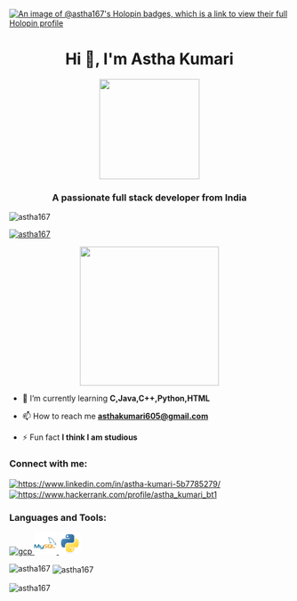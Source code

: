 [![An image of @astha167's Holopin badges, which is a link to view their full Holopin profile](https://holopin.me/astha167)](https://holopin.io/@astha167)

<h1 align="center">Hi 👋, I'm Astha Kumari</h1>
<p align="center">
<img
align = "center" src=https://media0.giphy.com/media/v1.Y2lkPTc5MGI3NjExYWwwZ3k3NHR5M3JrOHE3eG9vdzNydGJvbHh0b2d4ZjUyb3pvazNhMCZlcD12MV9pbnRlcm5hbF9naWZfYnlfaWQmY3Q9Zw/5K7ngCtszoxxbaBieC/giphy.gif" width="180" height="180"/>
</p>
<h3 align="center">A passionate full stack developer from India</h3>


<p align="left"> <img src="https://komarev.com/ghpvc/?username=astha167&label=Profile%20views&color=0e75b6&style=flat" alt="astha167" /> </p>

<p align="left"> <a href="https://github.com/ryo-ma/github-profile-trophy"><img src="https://github-profile-trophy.vercel.app/?username=astha167" alt="astha167" /></a> </p>
<p align="center">
<img
align = "center" src="https://media0.giphy.com/media/v1.Y2lkPTc5MGI3NjExYWwwZ3k3NHR5M3JrOHE3eG9vdzNydGJvbHh0b2d4ZjUyb3pvazNhMCZlcD12MV9pbnRlcm5hbF9naWZfYnlfaWQmY3Q9Zw/5K7ngCtszoxxbaBieC/giphy.gif" width="250" height="250"/>
</p>

- 🌱 I’m currently learning **C,Java,C++,Python,HTML**

- 📫 How to reach me **asthakumari605@gmail.com**

- ⚡ Fun fact **I think I am studious**

<h3 align="left">Connect with me:</h3>
<p align="left">
<a href="https://linkedin.com/in/https://www.linkedin.com/in/astha-kumari-5b7785279/" target="blank"><img align="center" src="https://raw.githubusercontent.com/rahuldkjain/github-profile-readme-generator/master/src/images/icons/Social/linked-in-alt.svg" alt="https://www.linkedin.com/in/astha-kumari-5b7785279/" height="30" width="40" /></a>
<a href="https://www.hackerrank.com/https://www.hackerrank.com/profile/astha_kumari_bt1" target="blank"><img align="center" src="https://raw.githubusercontent.com/rahuldkjain/github-profile-readme-generator/master/src/images/icons/Social/hackerrank.svg" alt="https://www.hackerrank.com/profile/astha_kumari_bt1" height="30" width="40" /></a>
</p>

<h3 align="left">Languages and Tools:</h3>
<p align="left"> <a href="https://cloud.google.com" target="_blank" rel="noreferrer"> <img src="https://www.vectorlogo.zone/logos/google_cloud/google_cloud-icon.svg" alt="gcp" width="40" height="40"/> </a> <a href="https://www.mysql.com/" target="_blank" rel="noreferrer"> <img src="https://raw.githubusercontent.com/devicons/devicon/master/icons/mysql/mysql-original-wordmark.svg" alt="mysql" width="40" height="40"/> </a> <a href="https://www.python.org" target="_blank" rel="noreferrer"> <img src="https://raw.githubusercontent.com/devicons/devicon/master/icons/python/python-original.svg" alt="python" width="40" height="40"/> </a> </p>

<p><img align="left" src="https://github-readme-stats.vercel.app/api/top-langs?username=astha167&show_icons=true&locale=en&layout=compact" alt="astha167" /></p>

<p>&nbsp;<img align="center" src="https://github-readme-stats.vercel.app/api?username=astha167&show_icons=true&locale=en" alt="astha167" /></p>

<p><img align="center" src="https://github-readme-streak-stats.herokuapp.com/?user=astha167&" alt="astha167" /></p>


